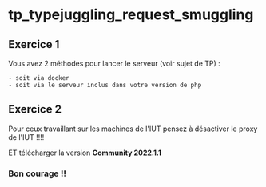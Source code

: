 # tp_typejuggling_request_smuggling

## Exercice 1

Vous avez 2 méthodes pour lancer le serveur (voir sujet de TP) :

    - soit via docker
    - soit via le serveur inclus dans votre version de php
## Exercice 2

Pour ceux travaillant sur les machines de l'IUT pensez à désactiver le proxy de l'IUT !!!!

ET télécharger la version **Community 2022.1.1** 

### Bon courage !!